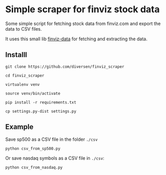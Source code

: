 # Simple scraper for finviz stock data

Some simple script for fetching stock data from finviz.com and export the data to CSV files.

It uses this small lib [finviz-data](https://github.com/diversen/finviz-data) for fetching and extracting the data.

## Installl

    git clone https://github.com/diversen/finviz_scraper

    cd finviz_scraper

    virtualenv venv

    source venv/bin/activate

    pip install -r requirements.txt

    cp settings.py-dist settings.py

## Example

Save sp500 as a CSV file in the folder `./csv`

    python csv_from_sp500.py

Or save nasdaq symbols as a CSV file in `./csv`:

    python csv_from_nasdaq.py
